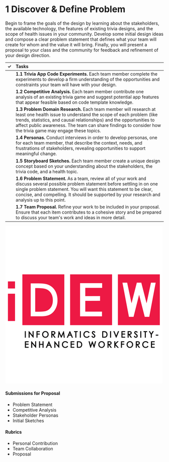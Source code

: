 # 1 Discover & Define Problem

Begin to frame the goals of the design by learning about the stakeholders, the available technology, the features of existing trivia designs, and the scope of health issues in your community. Develop some initial design ideas and compose a clear problem statement that defines what your team will create for whom and the value it will bring. Finally, you will present a proposal to your class and the community for feedback and refinement of your design direction.

| **✓** | **Tasks** |
| :---: | :--- |
|  | **1.1 Trivia App Code Experiments.** Each team member complete the experiments to develop a firm understanding of the opportunities and constraints your team will have with your design. |
|  | **1.2 Competitive Analysis.**  Each team member contribute one analysis of an existing trivia game and suggest potential app features that appear feasible based on code template knowledge. |
|  | **1.3 Problem Domain Research.** Each team member will research at least one health issue to understand the scope of each problem \(like trends, statistics, and causal relationships\) and the opportunities to affect public awareness. The team can share findings to consider how the trivia game may engage these topics. |
|  | **1.4 Personas.** Conduct interviews in order to develop personas, one for each team member, that describe the context, needs, and frustrations of stakeholders, revealing opportunities to support meaningful change. |
|  | **1.5 Storyboard Sketches.** Each team member create a unique design concept based on your understanding about the stakeholders, the trivia code, and a health topic. |
|  | **1.6 Problem Statement.** As a team, review all of your work and discuss several possible problem statement before settling in on one single problem statement. You will want this statement to be clear, concise, and compelling. It should be supported by your research and analysis up to this point. |
|  | **1.7 Team Proposal.** Refine your work to be included in your proposal. Ensure that each item contributes to a cohesive story and be prepared to discuss your team's work and ideas in more detail. |

![](../.gitbook/assets/idew-logo.png)

#### **Submissions for Proposal**

* Problem Statement
* Competitive Analysis
* Stakeholder Personas
* Initial Sketches

#### **Rubrics**

* Personal Contribution
* Team Collaboration
* Proposal




